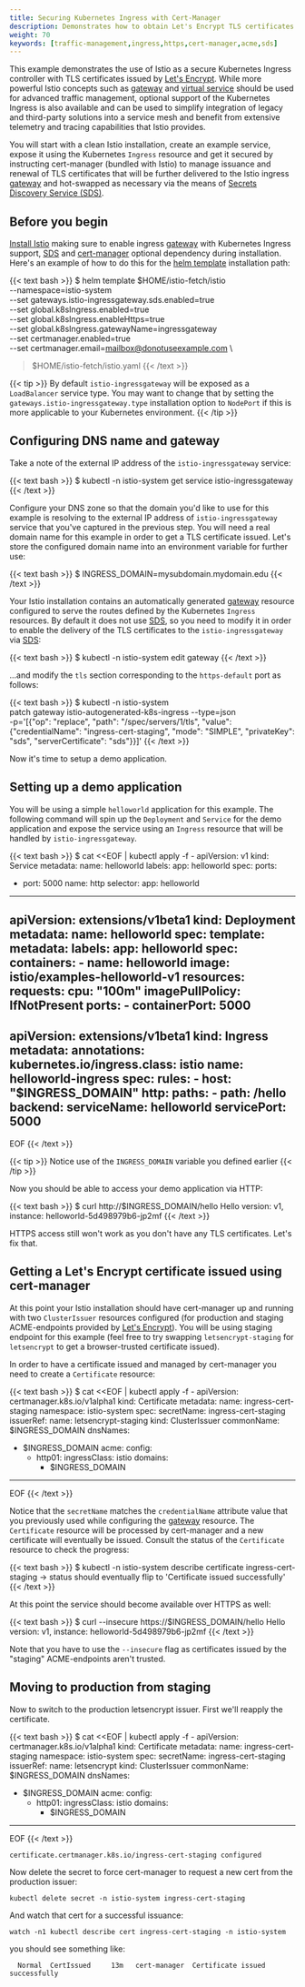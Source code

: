 ```yaml
---
title: Securing Kubernetes Ingress with Cert-Manager
description: Demonstrates how to obtain Let's Encrypt TLS certificates for Kubernetes Ingress automatically using Cert-Manager.
weight: 70
keywords: [traffic-management,ingress,https,cert-manager,acme,sds]
---
```


This example demonstrates the use of Istio as a secure Kubernetes Ingress controller with TLS certificates issued by [Let's Encrypt](https://letsencrypt.org/). While more powerful Istio concepts such as [gateway](/docs/reference/config/networking/v1alpha3/gateway) and [virtual service](/docs/reference/config/networking/v1alpha3/virtual-service) should be used for advanced traffic management, optional support of the Kubernetes Ingress is also available and can be used to simplify integration of legacy and third-party solutions into a service mesh and benefit from extensive telemetry and tracing capabilities that Istio provides.

You will start with a clean Istio installation, create an example service, expose it using the Kubernetes `Ingress` resource and get it secured by instructing cert-manager (bundled with Istio) to manage issuance and renewal of TLS certificates that will be further delivered to the Istio ingress [gateway](/docs/reference/config/networking/v1alpha3/gateway) and hot-swapped as necessary via the means of [Secrets Discovery Service (SDS)](https://www.envoyproxy.io/docs/envoy/latest/configuration/secret).

## Before you begin

[Install Istio](/docs/setup/) making sure to enable ingress [gateway](/docs/reference/config/networking/v1alpha3/gateway) with Kubernetes Ingress support, [SDS](https://www.envoyproxy.io/docs/envoy/latest/configuration/secret) and [cert-manager](https://docs.cert-manager.io/) optional dependency during installation. Here's an example of how to do this for the [helm template](/docs/setup/kubernetes/install/helm/#option-1-install-with-helm-via-helm-template) installation path:

{{< text bash >}}
$ helm template $HOME/istio-fetch/istio \
  --namespace=istio-system \
  --set gateways.istio-ingressgateway.sds.enabled=true \
  --set global.k8sIngress.enabled=true \
  --set global.k8sIngress.enableHttps=true \
  --set global.k8sIngress.gatewayName=ingressgateway \
  --set certmanager.enabled=true \
  --set certmanager.email=mailbox@donotuseexample.com \
  > $HOME/istio-fetch/istio.yaml
{{< /text >}}

{{< tip >}}
By default `istio-ingressgateway` will be exposed as a `LoadBalancer` service type. You may want to change that by setting the `gateways.istio-ingressgateway.type` installation option to `NodePort` if this is more applicable to your Kubernetes environment.
{{< /tip >}}

## Configuring DNS name and gateway

Take a note of the external IP address of the `istio-ingressgateway` service:

{{< text bash >}}
$ kubectl -n istio-system get service istio-ingressgateway
{{< /text >}}

Configure your DNS zone so that the domain you'd like to use for this example is resolving to the external IP address of `istio-ingressgateway` service that you've captured in the previous step. You will need a real domain name for this example in order to get a TLS certificate issued. Let's store the configured domain name into an environment variable for further use:

{{< text bash >}}
$ INGRESS_DOMAIN=mysubdomain.mydomain.edu
{{< /text >}}

Your Istio installation contains an automatically generated [gateway](/docs/reference/config/networking/v1alpha3/gateway) resource configured to serve the routes defined by the Kubernetes `Ingress` resources. By default it does not use [SDS](https://www.envoyproxy.io/docs/envoy/latest/configuration/secret), so you need to modify it in order to enable the delivery of the TLS certificates to the `istio-ingressgateway` via [SDS](https://www.envoyproxy.io/docs/envoy/latest/configuration/secret):

{{< text bash >}}
$ kubectl -n istio-system edit gateway
{{< /text >}}

...and modify the `tls` section corresponding to the `https-default` port as follows:

{{< text bash >}}
$ kubectl -n istio-system \
  patch gateway istio-autogenerated-k8s-ingress --type=json \
  -p='[{"op": "replace", "path": "/spec/servers/1/tls", "value": {"credentialName": "ingress-cert-staging", "mode": "SIMPLE", "privateKey": "sds", "serverCertificate": "sds"}}]'
{{< /text >}}

Now it's time to setup a demo application.

## Setting up a demo application

You will be using a simple `helloworld` application for this example. The following command will spin up the `Deployment` and `Service` for the demo application and expose the service using an `Ingress` resource that will be handled by `istio-ingressgateway`.

{{< text bash >}}
$ cat <<EOF | kubectl apply -f -
apiVersion: v1
kind: Service
metadata:
  name: helloworld
  labels:
    app: helloworld
spec:
  ports:
  - port: 5000
    name: http
  selector:
    app: helloworld
---
apiVersion: extensions/v1beta1
kind: Deployment
metadata:
  name: helloworld
spec:
  template:
    metadata:
      labels:
        app: helloworld
    spec:
      containers:
      - name: helloworld
        image: istio/examples-helloworld-v1
        resources:
          requests:
            cpu: "100m"
        imagePullPolicy: IfNotPresent
        ports:
        - containerPort: 5000
---
apiVersion: extensions/v1beta1
kind: Ingress
metadata:
  annotations:
    kubernetes.io/ingress.class: istio
  name: helloworld-ingress
spec:
  rules:
    - host: "$INGRESS_DOMAIN"
      http:
        paths:
          - path: /hello
            backend:
              serviceName: helloworld
              servicePort: 5000
---
EOF
{{< /text >}}

{{< tip >}}
Notice use of the `INGRESS_DOMAIN` variable you defined earlier
{{< /tip >}}

Now you should be able to access your demo application via HTTP:

{{< text bash >}}
$ curl http://$INGRESS_DOMAIN/hello
Hello version: v1, instance: helloworld-5d498979b6-jp2mf
{{< /text >}}

HTTPS access still won't work as you don't have any TLS certificates. Let's fix that.

## Getting a Let's Encrypt certificate issued using cert-manager

At this point your Istio installation should have cert-manager up and running with two `ClusterIssuer` resources configured (for production and staging ACME-endpoints provided by [Let's Encrypt](https://letsencrypt.org/)). You will be using staging endpoint for this example (feel free to try swapping `letsencrypt-staging` for `letsencrypt` to get a browser-trusted certificate issued).

In order to have a certificate issued and managed by cert-manager you need to create a `Certificate` resource:

{{< text bash >}}
$ cat <<EOF | kubectl apply -f -
apiVersion: certmanager.k8s.io/v1alpha1
kind: Certificate
metadata:
  name: ingress-cert-staging
  namespace: istio-system
spec:
  secretName: ingress-cert-staging
  issuerRef:
    name: letsencrypt-staging
    kind: ClusterIssuer
  commonName: $INGRESS_DOMAIN
  dnsNames:
  - $INGRESS_DOMAIN
  acme:
    config:
    - http01:
        ingressClass: istio
      domains:
      - $INGRESS_DOMAIN
---
EOF
{{< /text >}}

Notice that the `secretName` matches the `credentialName` attribute value that you previously used while configuring the [gateway](/docs/reference/config/networking/v1alpha3/gateway) resource. The `Certificate` resource will be processed by cert-manager and a new certificate will eventually be issued. Consult the status of the `Certificate` resource to check the progress:

{{< text bash >}}
$ kubectl -n istio-system describe certificate ingress-cert-staging
-> status should eventually flip to 'Certificate issued successfully'
{{< /text >}}

At this point the service should become available over HTTPS as well:

{{< text bash >}}
$ curl --insecure https://$INGRESS_DOMAIN/hello
Hello version: v1, instance: helloworld-5d498979b6-jp2mf
{{< /text >}}

Note that you have to use the `--insecure` flag as certificates issued by the "staging" ACME-endpoints aren't trusted.

## Moving to production from staging

Now to switch to the production letsencrypt issuer.  First we'll reapply the certificate.

{{< text bash >}}
$ cat <<EOF | kubectl apply -f -
apiVersion: certmanager.k8s.io/v1alpha1
kind: Certificate
metadata:
  name: ingress-cert-staging
  namespace: istio-system
spec:
  secretName: ingress-cert-staging
  issuerRef:
    name: letsencrypt
    kind: ClusterIssuer
  commonName: $INGRESS_DOMAIN
  dnsNames:
  - $INGRESS_DOMAIN
  acme:
    config:
    - http01:
        ingressClass: istio
      domains:
      - $INGRESS_DOMAIN
---
EOF
{{< /text >}}


```
certificate.certmanager.k8s.io/ingress-cert-staging configured

```

Now delete the secret to force cert-manager to request a new cert from the production issuer:

```
kubectl delete secret -n istio-system ingress-cert-staging
```

And watch that cert for a successful issuance:

```
watch -n1 kubectl describe cert ingress-cert-staging -n istio-system
```

you should see something like:

```
  Normal  CertIssued     13m   cert-manager  Certificate issued successfully
```
